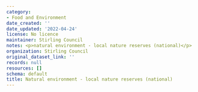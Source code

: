 ```yaml
---
category:
- Food and Environment
date_created: ''
date_updated: '2022-04-24'
license: No licence
maintainer: Stirling Council
notes: <p>natural environment - local nature reserves (national)</p>
organization: Stirling Council
original_dataset_link: ''
records: null
resources: []
schema: default
title: Natural environment - local nature reserves (national)
---
```

